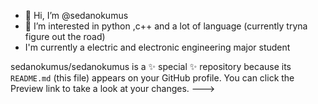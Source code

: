 - 👋 Hi, I’m @sedanokumus
- 👀 I’m interested in python ,c++ and a lot of language (currently tryna figure out the road)
- I'm currently a electric and electronic engineering major student

sedanokumus/sedanokumus is a ✨ special ✨ repository because its `README.md` (this file) appears on your GitHub profile.
You can click the Preview link to take a look at your changes.
--->
